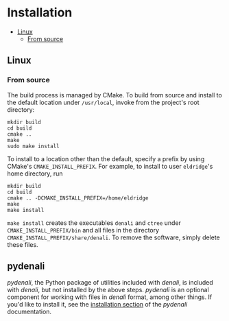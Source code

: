 # Installation

- [Linux](#linux)
    - [From source](#from-source)

## Linux

### From source
The build process is managed by CMake. To build from source and install to the 
default location under `/usr/local`, invoke from the project's root directory:

~~~~~~ {.bash}
mkdir build
cd build
cmake ..
make
sudo make install
~~~~~~

To install to a location other than the default, specify a prefix by using
CMake's `CMAKE_INSTALL_PREFIX`. For example, to install to user `eldridge`'s
home directory, run

~~~~~~ {.bash}
mkdir build
cd build
cmake .. -DCMAKE_INSTALL_PREFIX=/home/eldridge
make
make install
~~~~~~

`make install` creates the executables `denali` and `ctree` under
`CMAKE_INSTALL_PREFIX/bin` and all files in the directory
`CMAKE_INSTALL_PREFIX/share/denali`. To remove the software, 
simply delete these files.

## pydenali

*pydenali*, the Python package of utilities included with *denali*, is included
with *denali*, but not installed by the above steps. *pydenali* is an optional
component for working with files in *denali* format, among other things. If
you'd like to install it, see the [installation
section](../pydoc/_build/html/install.html) of the *pydenali* documentation. 
